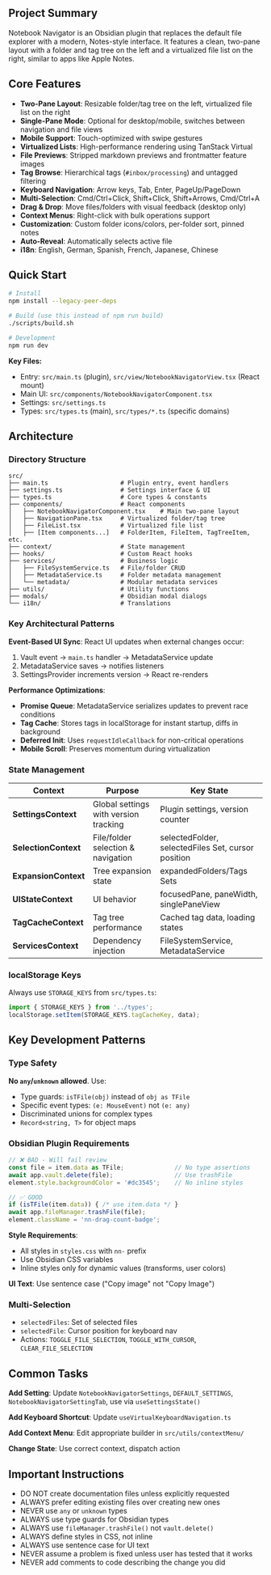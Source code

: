 ## Project Summary

Notebook Navigator is an Obsidian plugin that replaces the default file explorer with a modern, Notes-style interface. It features a clean, two-pane layout with a folder and tag tree on the left and a virtualized file list on the right, similar to apps like Apple Notes.

## Core Features
- **Two-Pane Layout**: Resizable folder/tag tree on the left, virtualized file list on the right
- **Single-Pane Mode**: Optional for desktop/mobile, switches between navigation and file views
- **Mobile Support**: Touch-optimized with swipe gestures
- **Virtualized Lists**: High-performance rendering using TanStack Virtual
- **File Previews**: Stripped markdown previews and frontmatter feature images
- **Tag Browse**: Hierarchical tags (`#inbox/processing`) and untagged filtering
- **Keyboard Navigation**: Arrow keys, Tab, Enter, PageUp/PageDown
- **Multi-Selection**: Cmd/Ctrl+Click, Shift+Click, Shift+Arrows, Cmd/Ctrl+A
- **Drag & Drop**: Move files/folders with visual feedback (desktop only)
- **Context Menus**: Right-click with bulk operations support
- **Customization**: Custom folder icons/colors, per-folder sort, pinned notes
- **Auto-Reveal**: Automatically selects active file
- **i18n**: English, German, Spanish, French, Japanese, Chinese

## Quick Start
```bash
# Install
npm install --legacy-peer-deps

# Build (use this instead of npm run build)
./scripts/build.sh

# Development
npm run dev
```

**Key Files:**
- Entry: `src/main.ts` (plugin), `src/view/NotebookNavigatorView.tsx` (React mount)
- Main UI: `src/components/NotebookNavigatorComponent.tsx`
- Settings: `src/settings.ts`
- Types: `src/types.ts` (main), `src/types/*.ts` (specific domains)

## Architecture

### Directory Structure
```
src/
├── main.ts                    # Plugin entry, event handlers
├── settings.ts                # Settings interface & UI
├── types.ts                   # Core types & constants
├── components/                # React components
│   ├── NotebookNavigatorComponent.tsx    # Main two-pane layout
│   ├── NavigationPane.tsx     # Virtualized folder/tag tree
│   ├── FileList.tsx           # Virtualized file list
│   ├── [Item components...]   # FolderItem, FileItem, TagTreeItem, etc.
├── context/                   # State management
├── hooks/                     # Custom React hooks
├── services/                  # Business logic
│   ├── FileSystemService.ts   # File/folder CRUD
│   ├── MetadataService.ts     # Folder metadata management
│   └── metadata/              # Modular metadata services
├── utils/                     # Utility functions
├── modals/                    # Obsidian modal dialogs
└── i18n/                      # Translations
```

### Key Architectural Patterns

**Event-Based UI Sync**: React UI updates when external changes occur:
1. Vault event → `main.ts` handler → MetadataService update
2. MetadataService saves → notifies listeners
3. SettingsProvider increments version → React re-renders

**Performance Optimizations**:
- **Promise Queue**: MetadataService serializes updates to prevent race conditions
- **Tag Cache**: Stores tags in localStorage for instant startup, diffs in background
- **Deferred Init**: Uses `requestIdleCallback` for non-critical operations
- **Mobile Scroll**: Preserves momentum during virtualization

### State Management

| Context | Purpose | Key State |
|---------|---------|-----------|
| **SettingsContext** | Global settings with version tracking | Plugin settings, version counter |
| **SelectionContext** | File/folder selection & navigation | selectedFolder, selectedFiles Set, cursor position |
| **ExpansionContext** | Tree expansion state | expandedFolders/Tags Sets |
| **UIStateContext** | UI behavior | focusedPane, paneWidth, singlePaneView |
| **TagCacheContext** | Tag tree performance | Cached tag data, loading states |
| **ServicesContext** | Dependency injection | FileSystemService, MetadataService |

### localStorage Keys
Always use `STORAGE_KEYS` from `src/types.ts`:
```typescript
import { STORAGE_KEYS } from '../types';
localStorage.setItem(STORAGE_KEYS.tagCacheKey, data);
```

## Key Development Patterns

### Type Safety
**No `any`/`unknown` allowed**. Use:
- Type guards: `isTFile(obj)` instead of `obj as TFile`
- Specific event types: `(e: MouseEvent)` not `(e: any)`
- Discriminated unions for complex types
- `Record<string, T>` for object maps

### Obsidian Plugin Requirements
```typescript
// ❌ BAD - Will fail review
const file = item.data as TFile;              // No type assertions
await app.vault.delete(file);                 // Use trashFile
element.style.backgroundColor = '#dc3545';    // No inline styles

// ✅ GOOD
if (isTFile(item.data)) { /* use item.data */ }
await app.fileManager.trashFile(file);
element.className = 'nn-drag-count-badge';
```

**Style Requirements**:
- All styles in `styles.css` with `nn-` prefix
- Use Obsidian CSS variables
- Inline styles only for dynamic values (transforms, user colors)

**UI Text**: Use sentence case ("Copy image" not "Copy Image")

### Multi-Selection
- `selectedFiles`: Set of selected files
- `selectedFile`: Cursor position for keyboard nav
- Actions: `TOGGLE_FILE_SELECTION`, `TOGGLE_WITH_CURSOR`, `CLEAR_FILE_SELECTION`

## Common Tasks

**Add Setting**: Update `NotebookNavigatorSettings`, `DEFAULT_SETTINGS`, `NotebookNavigatorSettingTab`, use via `useSettingsState()`

**Add Keyboard Shortcut**: Update `useVirtualKeyboardNavigation.ts`

**Add Context Menu**: Edit appropriate builder in `src/utils/contextMenu/`

**Change State**: Use correct context, dispatch action

## Important Instructions
- DO NOT create documentation files unless explicitly requested
- ALWAYS prefer editing existing files over creating new ones
- NEVER use `any` or `unknown` types
- ALWAYS use type guards for Obsidian types
- ALWAYS use `fileManager.trashFile()` not `vault.delete()`
- ALWAYS define styles in CSS, not inline
- ALWAYS use sentence case for UI text
- NEVER assume a problem is fixed unless user has tested that it works
- NEVER add comments to code describing the change you did